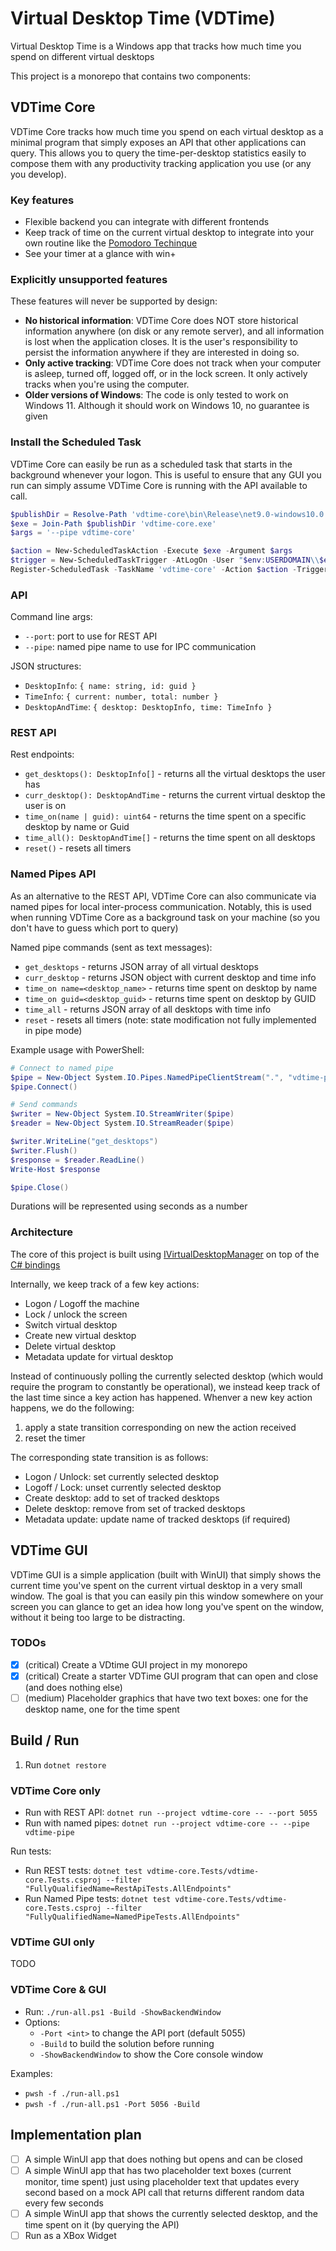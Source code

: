 # Virtual Desktop Time (VDTime)

Virtual Desktop Time is a Windows app that tracks how much time you spend on different virtual desktops

This project is a monorepo that contains two components:

## VDTime Core

VDTime Core tracks how much time you spend on each virtual desktop as a minimal program that simply exposes an API that other applications can query.
This allows you to query the time-per-desktop statistics easily to compose them with any productivity tracking application you use (or any you develop).

### Key features

- Flexible backend you can integrate with different frontends
- Keep track of time on the current virtual desktop to integrate into your own routine like the [Pomodoro Techinque](https://en.wikipedia.org/wiki/Pomodoro_Technique)
- See your timer at a glance with win+

### Explicitly unsupported features

These features will never be supported by design:

- **No historical information**: VDTime Core does NOT store historical information anywhere (on disk or any remote server), and all information is lost when the application closes. It is the user's responsibility to persist the information anywhere if they are interested in doing so.
- **Only active tracking**: VDTime Core does not track when your computer is asleep, turned off, logged off, or in the lock screen. It only actively tracks when you're using the computer.
- **Older versions of Windows**: The code is only tested to work on Windows 11. Although it should work on Windows 10, no guarantee is given

### Install the Scheduled Task

VDTime Core can easily be run as a scheduled task that starts in the background whenever your logon. This is useful to ensure that any GUI you run can simply assume VDTime Core is running with the API available to call.

```powershell
$publishDir = Resolve-Path 'vdtime-core\bin\Release\net9.0-windows10.0.19041.0\win-x64\publish'
$exe = Join-Path $publishDir 'vdtime-core.exe'
$args = '--pipe vdtime-core'

$action = New-ScheduledTaskAction -Execute $exe -Argument $args
$trigger = New-ScheduledTaskTrigger -AtLogOn -User "$env:USERDOMAIN\\$env:USERNAME"
Register-ScheduledTask -TaskName 'vdtime-core' -Action $action -Trigger $trigger -RunLevel Highest -Force
```

### API

Command line args:

- `--port`: port to use for REST API
- `--pipe`: named pipe name to use for IPC communication

JSON structures:

- `DesktopInfo`: `{ name: string, id: guid }`
- `TimeInfo`: `{ current: number, total: number }`
- `DesktopAndTime`: `{ desktop: DesktopInfo, time: TimeInfo }`

### REST API

Rest endpoints:

- `get_desktops(): DesktopInfo[]` - returns all the virtual desktops the user has
- `curr_desktop(): DesktopAndTime` - returns the current virtual desktop the user is on
- `time_on(name | guid): uint64` - returns the time spent on a specific desktop by name or Guid
- `time_all(): DesktopAndTime[]` - returns the time spent on all desktops
- `reset()` - resets all timers

### Named Pipes API

As an alternative to the REST API, VDTime Core can also communicate via named pipes for local inter-process communication. Notably, this is used when running VDTime Core as a background task on your machine (so you don't have to guess which port to query)

Named pipe commands (sent as text messages):

- `get_desktops` - returns JSON array of all virtual desktops
- `curr_desktop` - returns JSON object with current desktop and time info
- `time_on name=<desktop_name>` - returns time spent on desktop by name
- `time_on guid=<desktop_guid>` - returns time spent on desktop by GUID
- `time_all` - returns JSON array of all desktops with time info
- `reset` - resets all timers (note: state modification not fully implemented in pipe mode)

Example usage with PowerShell:

```powershell
# Connect to named pipe
$pipe = New-Object System.IO.Pipes.NamedPipeClientStream(".", "vdtime-pipe", [System.IO.Pipes.PipeDirection]::InOut)
$pipe.Connect()

# Send commands
$writer = New-Object System.IO.StreamWriter($pipe)
$reader = New-Object System.IO.StreamReader($pipe)

$writer.WriteLine("get_desktops")
$writer.Flush()
$response = $reader.ReadLine()
Write-Host $response

$pipe.Close()
```

Durations will be represented using seconds as a number

### Architecture

The core of this project is built using [IVirtualDesktopManager](https://learn.microsoft.com/en-us/windows/win32/api/shobjidl_core/nn-shobjidl_core-ivirtualdesktopmanager?redirectedfrom=MSDN) on top of the [C# bindings](https://github.com/Slion/VirtualDesktop)

Internally, we keep track of a few key actions:

- Logon / Logoff the machine
- Lock / unlock the screen
- Switch virtual desktop
- Create new virtual desktop
- Delete virtual desktop
- Metadata update for virtual desktop

Instead of continuously polling the currently selected desktop (which would require the program to constantly be operational), we instead keep track of the last time since a key action has happened. Whenver a new key action happens, we do the following:

1. apply a state transition corresponding on new the action received
2. reset the timer

The corresponding state transition is as follows:

- Logon / Unlock: set currently selected desktop
- Logoff / Lock: unset currently selected desktop
- Create desktop: add to set of tracked desktops
- Delete desktop: remove from set of tracked desktops
- Metadata update: update name of tracked desktops (if required)

## VDTime GUI

VDTime GUI is a simple application (built with WinUI) that simply shows the current time you've spent on the current virtual desktop in a very small window.
The goal is that you can easily pin this window somewhere on your screen you can glance to get an idea how long you've spent on the window, without it being too large to be distracting.

### TODOs

- [x] (critical) Create a VDtime GUI project in my monorepo
- [x] (critical) Create a starter VDTime GUI program that can open and close (and does nothing else)
- [ ] (medium) Placeholder graphics that have two text boxes: one for the desktop name, one for the time spent

## Build / Run

1. Run `dotnet restore`

### VDTime Core only

- Run with REST API: `dotnet run --project vdtime-core -- --port 5055`
- Run with named pipes: `dotnet run --project vdtime-core -- --pipe vdtime-pipe`

Run tests:

- Run REST tests: `dotnet test vdtime-core.Tests/vdtime-core.Tests.csproj --filter "FullyQualifiedName=RestApiTests.AllEndpoints"`
- Run Named Pipe tests: `dotnet test vdtime-core.Tests/vdtime-core.Tests.csproj --filter "FullyQualifiedName=NamedPipeTests.AllEndpoints"`

### VDTime GUI only

TODO

### VDTime Core & GUI

- Run: `./run-all.ps1 -Build -ShowBackendWindow`
- Options:
  - `-Port <int>` to change the API port (default 5055)
  - `-Build` to build the solution before running
  - `-ShowBackendWindow` to show the Core console window

Examples:

- `pwsh -f ./run-all.ps1`
- `pwsh -f ./run-all.ps1 -Port 5056 -Build`

## Implementation plan

- [ ] A simple WinUI app that does nothing but opens and can be closed
- [ ] A simple WinUI app that has two placeholder text boxes (current monitor, time spent) just using placeholder text that updates every second based on a mock API call that returns different random data every few seconds
- [ ] A simple WinUI app that shows the currently selected desktop, and the time spent on it (by querying the API)
- [ ] Run as a XBox Widget
